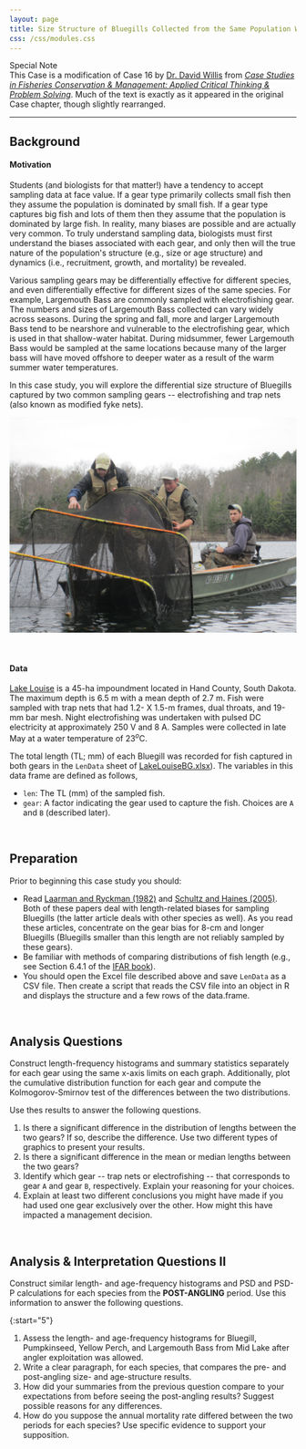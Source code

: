 ```yaml
---
layout: page
title: Size Structure of Bluegills Collected from the Same Population With Different Gears
css: /css/modules.css
---
```


<div class="panel panel-primary">
  <div class="panel-heading">Special Note</div>
  <div class="panel-body">This Case is a modification of Case 16 by <a href="http://www.sdstate.edu/nrm/people/willis.cfm">Dr. David Willis</a> from <a href="https://fisheries.org/shop/55062p"><i>Case Studies in Fisheries Conservation & Management: Applied Critical Thinking & Problem Solving</i></a>. Much of the text is exactly as it appeared in the original Case chapter, though slightly rearranged.</div>
</div>

----

## Background
#### Motivation
Students (and biologists for that matter!) have a tendency to accept sampling data at face value. If a gear type primarily collects small fish then they assume the population is dominated by small fish. If a gear type captures big fish and lots of them then they assume that the population is dominated by large fish. In reality, many biases are possible and are actually very common. To truly understand sampling data, biologists must first understand the biases associated with each gear, and only then will the true nature of the population's structure (e.g., size or age structure) and dynamics (i.e., recruitment, growth, and mortality) be revealed.

Various sampling gears may be differentially effective for different species, and even differentially effective for different sizes of the same species. For example, Largemouth Bass are commonly sampled with electrofishing gear. The numbers and sizes of Largemouth Bass collected can vary widely across seasons. During the spring and fall, more and larger Largemouth Bass tend to be nearshore and vulnerable to the electrofishing gear, which is used in that shallow-water habitat. During midsummer, fewer Largemouth Bass would be sampled at the same locations because many of the larger bass will have moved offshore to deeper water as a result of the warm summer water temperatures.

In this case study, you will explore the differential size structure of Bluegills captured by two common sampling gears -- electrofishing and trap nets (also known as modified fyke nets).

![Fykenet](../RESOURCES/FykeNet.jpg)

&nbsp;

#### Data
[Lake Louise](http://gfp.sd.gov/state-parks/directory/lake-louise/) is a 45-ha impoundment located in Hand County, South Dakota. The maximum depth is 6.5 m with a mean depth of 2.7 m. Fish were sampled with trap nets that had 1.2- X 1.5-m frames, dual throats, and 19-mm bar mesh. Night electrofishing was undertaken with pulsed DC electricity at approximately 250 V and 8 A. Samples were collected in late May at a water temperature of 23$^{o}$C.

The total length (TL; mm) of each Bluegill was recorded for fish captured in both gears in the `LenData` sheet of [LakeLouiseBG.xlsx](../RESOURCES/LakeLouiseBG.xlsx)). The variables in this data frame are defined as follows,

* `len`: The TL (mm) of the sampled fish.
* `gear`: A factor indicating the gear used to capture the fish. Choices are `A` and `B` (described later).

&nbsp;

## Preparation
Prior to beginning this case study you should:

* Read [Laarman and Ryckman (1982)](Laarman_Ryckman_1982.pdf) and [Schultz and Haines (2005)](Schultz_Haines_2005.pdf). Both of these papers deal with length-related biases for sampling Bluegills (the latter article deals with other species as well). As you read these articles, concentrate on the gear bias for 8-cm and longer Bluegills (Bluegills smaller than this length are not reliably sampled by these gears).
* Be familiar with methods of comparing distributions of fish length (e.g., see Section 6.4.1 of the [IFAR book](http://derekogle.com/IFAR/)).
* You should open the Excel file described above and save `LenData` as a CSV file. Then create a script that reads the CSV file into an object in R and displays the structure and a few rows of the data.frame.

&nbsp;

## Analysis Questions
Construct length-frequency histograms and summary statistics separately for each gear using the same x-axis limits on each graph. Additionally, plot the cumulative distribution function for each gear and compute the Kolmogorov-Smirnov test of the differences between the two distributions.

Use thes results to answer the following questions.

1. Is there a significant difference in the distribution of lengths between the two gears? If so, describe the difference. Use two different types of graphics to present your results.
1. Is there a significant difference in the mean or median lengths between the two gears?
1. Identify which gear -- trap nets or electrofishing -- that corresponds to gear `A` and gear `B`, respectively. Explain your reasoning for your choices.
1. Explain at least two different conclusions you might have made if you had used one gear exclusively over the other. How might this have impacted a management decision.

&nbsp;

## Analysis & Interpretation Questions II
Construct similar length- and age-frequency histograms and PSD and PSD-P calculations for each species from the **POST-ANGLING** period. Use this information to answer the following questions.

{:start="5"}
1. Assess the length- and age-frequency histograms for Bluegill, Pumpkinseed, Yellow Perch, and Largemouth Bass from Mid Lake after angler exploitation was allowed.
1. Write a clear paragraph, for each species, that compares the pre- and post-angling size- and age-structure results.
1. How did your summaries from the previous question compare to your expectations from before seeing the post-angling results? Suggest possible reasons for any differences.
1. How do you suppose the annual mortality rate differed between the two periods for each species? Use specific evidence to support your supposition.

